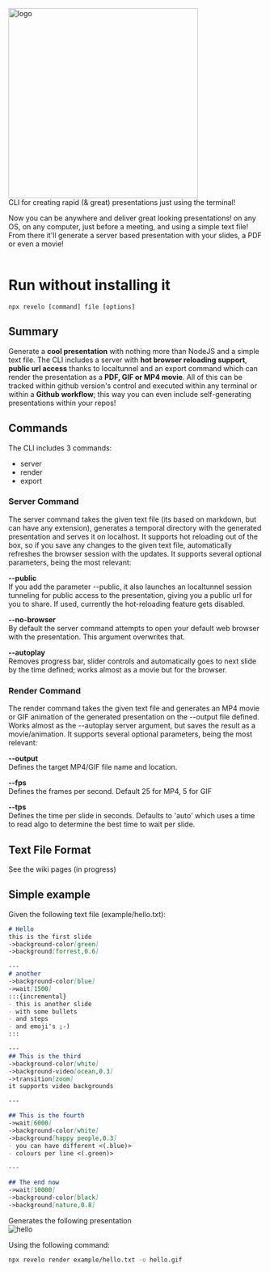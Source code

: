<img width="375" alt="logo" src="https://user-images.githubusercontent.com/57605485/167906263-89ae1d2f-29b1-4c5b-89da-e755077144c2.png"><br/>
CLI for creating rapid (& great) presentations just using the terminal!<br/>

Now you can be anywhere and deliver great looking presentations! on any OS, on any computer, just before a meeting, and using a simple text file! From there it'll generate a server based presentation with your slides, a PDF or even a movie!<br/><br/>

# Run without installing it
```terminal
npx revelo [command] file [options]
```

## Summary
Generate a **cool presentation** with nothing more than NodeJS and a simple text file. The CLI includes a server with **hot browser reloading support**, **public url access** thanks to localtunnel and an export command which can render the presentation as a **PDF, GIF or MP4 movie**. All of this can be tracked within github version's control and executed within any terminal or within a **Github workflow**; this way you can even include self-generating presentations within your repos!

## Commands
The CLI includes 3 commands:
- server
- render
- export

### Server Command
The server command takes the given text file (its based on markdown, but can have any extension), generates a temporal directory with the generated presentation and serves it on localhost. It supports hot reloading out of the box, so if you save any changes to the given text file, automatically refreshes the browser session with the updates.
It supports several optional parameters, being the most relevant:

**--public**<br/> 
 If you add the parameter --public, it also launches an localtunnel session tunneling for public access to the presentation, giving you a public url for you to share. If used, currently the hot-reloading feature gets disabled.

**--no-browser**<br/>
By default the server command attempts to open your default web browser with the presentation. This argument overwrites that.

**--autoplay**<br/>
Removes progress bar, slider controls and automatically goes to next slide by the time defined; works almost as a movie but for the browser.

### Render Command
The render command takes the given text file and generates an MP4 movie or GIF animation of the generated presentation on the --output file defined. Works almost as the --autoplay server argument, but saves the result as a movie/animation. It supports several optional parameters, being the most relevant:

**--output**<br/>
Defines the target MP4/GIF file name and location.

**--fps**<br/>
Defines the frames per second. Default 25 for MP4, 5 for GIF

**--tps**<br/>
Defines the time per slide in seconds. Defaults to 'auto' which uses a time to read algo to determine the best time to wait per slide.

## Text File Format
See the wiki pages (in progress)

## Simple example
Given the following text file (example/hello.txt):

```markdown
# Hello
this is the first slide
->background-color[green]
->background[forrest,0.6]

---
# another
->background-color[blue]
->wait[1500]
:::{incremental}
- this is another slide
- with some bullets
- and steps
- and emoji's ;-)
::: 

---
## This is the third
->background-color[white]
->background-video[ocean,0.3]
->transition[zoom]
it supports video backgrounds

---

## This is the fourth
->wait[6000]
->background-color[white]
->background[happy people,0.3]
- you can have different <(.blue)> 
- colours per line <(.green)> 

---

## The end now
->wait[10000]
->background-color[black]
->background[nature,0.8]
```

Generates the following presentation<br/>
![hello](https://user-images.githubusercontent.com/57605485/172454198-973fc649-b6fd-483e-92dc-0d37fef0523d.gif)


Using the following command:


```bash
npx revelo render example/hello.txt -o hello.gif
```

